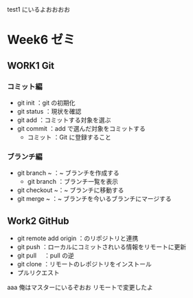 test1 にいるよおおおお

# Week6 ゼミ

## WORK1 Git

### コミット編

- git init ：git の初期化
- git status ：現状を確認
- git add ：コミットする対象を選ぶ
- git commit ：add で選んだ対象をコミットする
  - コミット ：Git に登録すること

### ブランチ編

- git branch ~ ：~ ブランチを作成する
  - git branch ：ブランチ一覧を表示
- git checkout ~：~ ブランチに移動する
- git merge ~ ：~ ブランチを今いるブランチにマージする

## Work2 GitHub

- git remote add origin <URL>：<URL>のリポジトリと連携
- git push ：ローカルにコミットされいる情報をリモートに更新
- git pull 　：pull の逆
- git clone ：リモートのレポジトリをインストール
- プルリクエスト

aaa
俺はマスターにいるぞおお
リモートで変更したよ
